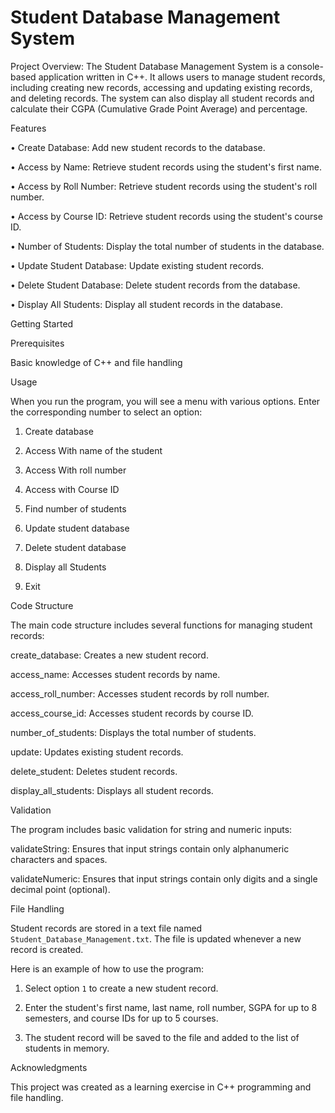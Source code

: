 # Student Database Management System

Project Overview:
The Student Database Management System is a console-based application written in C++. It allows users to manage student records, including creating new records, 
accessing and updating existing records, and deleting records. The system can also display all student records and calculate their CGPA (Cumulative Grade Point Average) and percentage.

 Features
 
•	Create Database: Add new student records to the database.

•	Access by Name: Retrieve student records using the student's first name.

•	Access by Roll Number: Retrieve student records using the student's roll number.

•	Access by Course ID: Retrieve student records using the student's course ID.

•	Number of Students: Display the total number of students in the database.

•	Update Student Database: Update existing student records.

•	Delete Student Database: Delete student records from the database.

•	Display All Students: Display all student records in the database.

 Getting Started

 Prerequisites

Basic knowledge of C++ and file handling

 Usage

When you run the program, you will see a menu with various options. Enter the corresponding number to select an option:

1. Create database

2. Access With name of the student

3. Access With roll number

4. Access with Course ID

5. Find number of students

6. Update student database

7. Delete student database

8. Display all Students

9. Exit

 Code Structure

The main code structure includes several functions for managing student records:

create_database: Creates a new student record.

access_name: Accesses student records by name.

access_roll_number: Accesses student records by roll number.

access_course_id: Accesses student records by course ID.

number_of_students: Displays the total number of students.

update: Updates existing student records.

delete_student: Deletes student records.

display_all_students: Displays all student records.

 Validation

The program includes basic validation for string and numeric inputs:

validateString: Ensures that input strings contain only alphanumeric characters and spaces.

validateNumeric: Ensures that input strings contain only digits and a single decimal point (optional).

File Handling

Student records are stored in a text file named `Student_Database_Management.txt`. The file is updated whenever a new record is created. 

Here is an example of how to use the program:

1. Select option `1` to create a new student record.

2. Enter the student's first name, last name, roll number, SGPA for up to 8 semesters, and course IDs for up to 5 courses.

3. The student record will be saved to the file and added to the list of students in memory.

 Acknowledgments

This project was created as a learning exercise in C++ programming and file handling. 

